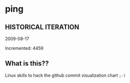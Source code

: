 # ping

## HISTORICAL ITERATION
2009-08-17

Incremented: 4459

## What is this?? 
Linux skills to hack the github commit visualization chart `;-)`

